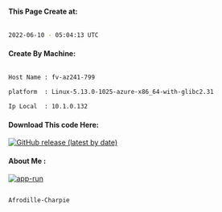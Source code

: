
   
#### This Page Create at:

```bash

2022-06-10 - 05:04:13 UTC

```

#### Create By Machine:

```bash

Host Name : fv-az241-799

platform  : Linux-5.13.0-1025-azure-x86_64-with-glibc2.31

Ip Local  : 10.1.0.132

```
#### Download This code Here:

[![GitHub release (latest by date)](https://img.shields.io/github/v/release/Afrodille-Charpie/App-Run-1?style=for-the-badge&label=Download)](https://github.com/Afrodille-Charpie/App-Run-1/releases) 

</p> 

#### About Me :

[![app-run](https://github.com/Afrodille-Charpie/App-Run-1/actions/workflows/app-run.yml/badge.svg)](https://github.com/Afrodille-Charpie/App-Run-1/actions/workflows/app-run.yml)

```bash

Afrodille-Charpie

```

